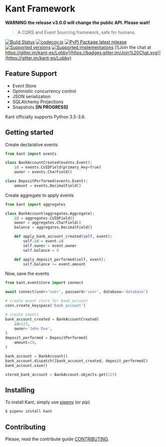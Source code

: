# Kant Framework

**WARNING the release v3.0.0 will change the public API. Please wait!**

> A CQRS and Event Sourcing framework, safe for humans.

[![Build Status](https://travis-ci.org/patrickporto/kant.svg?branch=master)](https://travis-ci.org/patrickporto/kant)
[![codecov.io](https://codecov.io/github/patrickporto/kant/coverage.svg?branch=master)](https://codecov.io/github/patrickporto/kant?branch=master)
[![PyPI Package latest release](https://img.shields.io/pypi/v/kant.svg)](https://pypi.python.org/pypi/kant)
[![Supported versions](https://img.shields.io/pypi/pyversions/kant.svg)](https://pypi.python.org/pypi/kant)
[![Supported implementations](https://img.shields.io/pypi/implementation/kant.svg)](https://pypi.python.org/pypi/kant)
[![Join the chat at https://gitter.im/kant-es/Lobby](https://badges.gitter.im/Join%20Chat.svg)](https://gitter.im/kant-es/Lobby)


## Feature Support

* Event Store
* Optimistic concurrency control
* JSON serialization
* SQLAlchemy Projections
* Snapshots **[IN PROGRESS]**

Kant officially supports Python 3.5-3.6.

## Getting started

Create declarative events

```python
from kant import events

class BankAccountCreated(events.Event):
    id = events.CUIDField(primary_key=True)
    owner = events.CharField()

class DepositPerformed(events.Event):
    amount = events.DecimalField()
```

Create aggregate to apply events

```python
from kant import aggregates

class BankAccount(aggregates.Aggregate):
    id = aggregates.CUIDField()
    owner = aggregates.CharField()
    balance = aggregates.DecimalField()

    def apply_bank_account_created(self, event):
        self.id = event.id
        self.owner = event.owner
        self.balance = 0

    def apply_deposit_performed(self, event):
        self.balance += event.amount
```

Now, save the events

```python
from kant.eventstore import connect

await connect(user='user', password='user', database='database')

# create event store for bank_account
conn.create_keyspace('bank_account')

# create events
bank_account_created = BankAccountCreated(
    id=123,
    owner='John Doe',
)
deposit_performed = DepositPerformed(
    amount=20,
)

bank_account = BankAccount()
bank_account.dispatch([bank_account_created, deposit_performed])
bank_account.save()

stored_bank_account = BankAccount.objects.get(123)
```

## Installing
To install Kant, simply use [pipenv](pipenv.org) (or pip)

```bash
$ pipenv install kant
```



## Contributing

Please, read the contribute guide [CONTRIBUTING](CONTRIBUTING.md).
